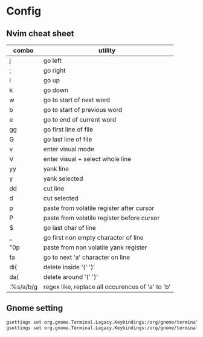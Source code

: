 # Config

## Nvim cheat sheet

| combo | utility |
| ----- | ------- |
| j | go left |
| ; | go right |
| l | go up |
| k | go down |
| w | go to start of next word |
| b | go to start of previous word |
| e | go to end of current word |
| gg | go first line of file |
| G | go last line of file |
| v | enter visual mode |
| V | enter visual + select whole line |
| yy | yank line |
| y | yank selected |
| dd | cut line |
| d | cut selected |
| p | paste from volatile register after cursor |
| P | paste from volatile register before cursor |
| $ | go last char of line |
| _ | go first non empty character of line |
| "0p | paste from non volatile yank register |
| fa | go to next 'a' character on line |
| di( | delete inside '(' ')' |
| da( | delete around '(' ')' |
| :%s/a/b/g | regex like, replace all occurences of 'a' to 'b' |

## Gnome setting
```bash
gsettings set org.gnome.Terminal.Legacy.Keybindings:/org/gnome/terminal/legacy/keybindings/ next-tab '<Primary>Tab'
gsettings set org.gnome.Terminal.Legacy.Keybindings:/org/gnome/terminal/legacy/keybindings/ prev-tab '<Primary><Shift>Tab'
```
